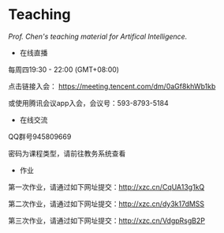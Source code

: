# Teaching

*Prof. Chen's teaching material for Artifical Intelligence.*

- 在线直播

每周四19:30 - 22:00 (GMT+08:00) 

点击链接入会：
https://meeting.tencent.com/dm/0aGf8khWb1kb

或使用腾讯会议app入会，会议号：593-8793-5184

- 在线交流

QQ群号945809669

密码为课程类型，请前往教务系统查看

- 作业

第一次作业，请通过如下网址提交：http://xzc.cn/CqUA13g1kQ

第二次作业，请通过如下网址提交：http://xzc.cn/dy3k17dMSS

第三次作业，请通过如下网址提交：http://xzc.cn/VdgpRsgB2P
